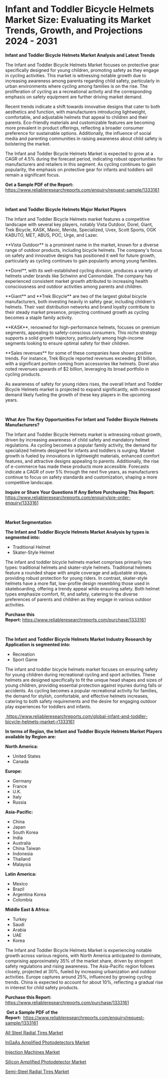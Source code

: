<p><h1>Infant and Toddler Bicycle Helmets Market Size: Evaluating its Market Trends, Growth, and Projections 2024 - 2031</h1></p><p><strong>Infant and Toddler Bicycle Helmets Market Analysis and Latest Trends</strong></p>
<p><p>The Infant and Toddler Bicycle Helmets Market focuses on protective gear specifically designed for young children, promoting safety as they engage in cycling activities. This market is witnessing notable growth due to increasing awareness among parents regarding child safety, particularly in urban environments where cycling among families is on the rise. The proliferation of cycling as a recreational activity and the corresponding emphasis on safety equipment are further driving market demand.</p><p>Recent trends indicate a shift towards innovative designs that cater to both aesthetics and function, with manufacturers introducing lightweight, comfortable, and adjustable helmets that appeal to children and their parents. Eco-friendly materials and customizable features are becoming more prevalent in product offerings, reflecting a broader consumer preference for sustainable options. Additionally, the influence of social media and parenting communities in raising awareness about child safety is bolstering the market.</p><p>The Infant and Toddler Bicycle Helmets Market is expected to grow at a CAGR of 4.5% during the forecast period, indicating robust opportunities for manufacturers and retailers in this segment. As cycling continues to gain popularity, the emphasis on protective gear for infants and toddlers will remain a significant focus.</p></p>
<p><strong>Get a Sample PDF of the Report:&nbsp;</strong> <a href="https://www.reliableresearchreports.com/enquiry/request-sample/1333161?utm_campaign=24&utm_medium=2&utm_source=Github&utm_content=ia&utm_term=01102024&utm_id=infant-and-toddler-bicycle-helmets">https://www.reliableresearchreports.com/enquiry/request-sample/1333161</a></p>
<p>&nbsp;</p>
<p><strong>Infant and Toddler Bicycle Helmets Major Market Players</strong></p>
<p><p>The Infant and Toddler Bicycle Helmets market features a competitive landscape with several key players, notably Vista Outdoor, Dorel, Giant, Trek Bicycle, KASK, Mavic, Merida, Specialized, Uvex, Scott Sports, OGK KABUTO, MET, ABUS, POC, Urge, and Lazer.</p><p>**Vista Outdoor** is a prominent name in the market, known for a diverse range of outdoor products, including bicycle helmets. The company's focus on safety and innovative designs has positioned it well for future growth, particularly as cycling continues to gain popularity among young families.</p><p>**Dorel**, with its well-established cycling division, produces a variety of helmets under brands like Schwinn and Cannondale. The company has experienced consistent market growth attributed to increasing health consciousness and outdoor activities among parents and children.</p><p>**Giant** and **Trek Bicycle** are two of the largest global bicycle manufacturers, both investing heavily in safety gear, including children's helmets. Their vast distribution networks and brand loyalty contribute to their steady market presence, projecting continued growth as cycling becomes a staple family activity.</p><p>**KASK**, renowned for high-performance helmets, focuses on premium segments, appealing to safety-conscious consumers. This niche strategy supports a solid growth trajectory, particularly among high-income segments looking to ensure optimal safety for their children.</p><p>**Sales revenues** for some of these companies have shown positive trends. For instance, Trek Bicycle reported revenues exceeding $1 billion, with a significant portion coming from accessories like helmets. Dorel also noted revenues upwards of $2 billion, leveraging its broad portfolio in cycling products.</p><p>As awareness of safety for young riders rises, the overall Infant and Toddler Bicycle Helmets market is projected to expand significantly, with increased demand likely fueling the growth of these key players in the upcoming years.</p></p>
<p>&nbsp;</p>
<p><strong>What Are The Key Opportunities For Infant and Toddler Bicycle Helmets Manufacturers?</strong></p>
<p><p>The Infant and Toddler Bicycle Helmets market is witnessing robust growth, driven by increasing awareness of child safety and mandatory helmet regulations. As cycling becomes a popular family activity, the demand for specialized helmets designed for infants and toddlers is surging. Market growth is fueled by innovations in lightweight materials, enhanced comfort features, and attractive designs appealing to parents. Additionally, the rise of e-commerce has made these products more accessible. Forecasts indicate a CAGR of over 5% through the next five years, as manufacturers continue to focus on safety standards and customization, shaping a more competitive landscape.</p></p>
<p><strong>Inquire or Share Your Questions If Any Before Purchasing This Report:</strong> <a href="https://www.reliableresearchreports.com/enquiry/pre-order-enquiry/1333161?utm_campaign=24&utm_medium=2&utm_source=Github&utm_content=ia&utm_term=01102024&utm_id=infant-and-toddler-bicycle-helmets">https://www.reliableresearchreports.com/enquiry/pre-order-enquiry/1333161</a></p>
<p>&nbsp;</p>
<p><strong>Market Segmentation</strong></p>
<p><strong>The Infant and Toddler Bicycle Helmets Market Analysis by types is segmented into:</strong></p>
<p><ul><li>Traditional Helmet</li><li>Skater-Style Helmet</li></ul></p>
<p><p>The infant and toddler bicycle helmets market comprises primarily two types: traditional helmets and skater-style helmets. Traditional helmets feature a rounded shape with ample coverage and adjustable straps, providing robust protection for young riders. In contrast, skater-style helmets have a more flat, low-profile design resembling those used in skateboarding, offering a trendy appeal while ensuring safety. Both helmet types emphasize comfort, fit, and safety, catering to the diverse preferences of parents and children as they engage in various outdoor activities.</p></p>
<p><strong>Purchase this Report:&nbsp;</strong><a href="https://www.reliableresearchreports.com/purchase/1333161?utm_campaign=24&utm_medium=2&utm_source=Github&utm_content=ia&utm_term=01102024&utm_id=infant-and-toddler-bicycle-helmets">https://www.reliableresearchreports.com/purchase/1333161</a></p>
<p>&nbsp;</p>
<p><strong>The Infant and Toddler Bicycle Helmets Market Industry Research by Application is segmented into:</strong></p>
<p><ul><li>Recreation</li><li>Sport Game</li></ul></p>
<p><p>The infant and toddler bicycle helmets market focuses on ensuring safety for young children during recreational cycling and sport activities. These helmets are designed specifically to fit the unique head shapes and sizes of young children, providing essential protection against injuries during falls or accidents. As cycling becomes a popular recreational activity for families, the demand for stylish, comfortable, and effective helmets increases, catering to both safety requirements and the desire for engaging outdoor play experiences for toddlers and infants.</p></p>
<p><a href="https://www.reliableresearchreports.com/global-infant-and-toddler-bicycle-helmets-market-r1333161?utm_campaign=24&utm_medium=2&utm_source=Github&utm_content=ia&utm_term=01102024&utm_id=infant-and-toddler-bicycle-helmets">&nbsp;https://www.reliableresearchreports.com/global-infant-and-toddler-bicycle-helmets-market-r1333161</a></p>
<p><strong>In terms of Region, the Infant and Toddler Bicycle Helmets Market Players available by Region are:</strong></p>
<p>
    <p> <strong> North America: </strong>
        <ul>
            <li>United States</li>
            <li>Canada</li>
        </ul>
        </p> 
    <p> <strong> Europe: </strong>
        <ul>
            <li>Germany</li>
            <li>France</li>
            <li>U.K.</li>
            <li>Italy</li>
            <li>Russia</li>
        </ul>
        </p> 
    <p> <strong> Asia-Pacific: </strong>
        <ul>
            <li>China</li>
            <li>Japan</li>
            <li>South Korea</li>
            <li>India</li>
            <li>Australia</li>
            <li>China Taiwan</li>
            <li>Indonesia</li>
            <li>Thailand</li>
            <li>Malaysia</li>
        </ul>
        </p> 
    <p> <strong> Latin America: </strong>
        <ul>
            <li>Mexico</li>
            <li>Brazil</li>
            <li>Argentina Korea</li>
            <li>Colombia</li>
        </ul>
        </p> 
    <p> <strong> Middle East & Africa: </strong>
        <ul>
            <li>Turkey</li>
            <li>Saudi</li>
            <li>Arabia</li>
            <li>UAE</li>
            <li>Korea</li>
        </ul>
    </p>
    </p>
<p><p>The Infant and Toddler Bicycle Helmets Market is experiencing notable growth across various regions, with North America anticipated to dominate, comprising approximately 35% of the market share, driven by stringent safety regulations and rising awareness. The Asia-Pacific region follows closely, projected at 30%, fueled by increasing urbanization and outdoor activities. Europe captures around 25%, influenced by growing cycling trends. China is expected to account for about 10%, reflecting a gradual rise in interest for child safety products.</p></p>
<p><strong>Purchase this Report: </strong><a href="https://www.reliableresearchreports.com/purchase/1333161?utm_campaign=24&utm_medium=2&utm_source=Github&utm_content=ia&utm_term=01102024&utm_id=infant-and-toddler-bicycle-helmets">https://www.reliableresearchreports.com/purchase/1333161</a></p>
<p>&nbsp;<strong>Get a Sample PDF of the Report:&nbsp;&nbsp;</strong><a href="https://www.reliableresearchreports.com/enquiry/request-sample/1333161?utm_campaign=24&utm_medium=2&utm_source=Github&utm_content=ia&utm_term=01102024&utm_id=infant-and-toddler-bicycle-helmets">https://www.reliableresearchreports.com/enquiry/request-sample/1333161</a></p>
<p><strong></strong></p>
<p><p><a href="https://github.com/MarlinNader2023/Market-Research-Report-List-1/blob/main/all-steel-radial-tires-market.md?utm_campaign=24&utm_medium=2&utm_source=Github&utm_content=ia&utm_term=01102024&utm_id=infant-and-toddler-bicycle-helmets">All Steel Radial Tires Market</a></p><p><a href="https://issuu.com/reportprime-2/docs/ingaas-amplified-photodetectors-mar_89e052e90de3bb?utm_campaign=24&utm_medium=2&utm_source=Github&utm_content=ia&utm_term=01102024&utm_id=infant-and-toddler-bicycle-helmets">InGaAs Amplified Photodetectors Market</a></p><p><a href="https://www.linkedin.com/pulse/injection-machines-market-size-share-analysis-growth-trends-bew3c?utm_campaign=24&utm_medium=2&utm_source=Github&utm_content=ia&utm_term=01102024&utm_id=infant-and-toddler-bicycle-helmets">Injection Machines Market</a></p><p><a href="https://issuu.com/reportprime-2/docs/silicon-amplified-photodetector-mar_2806eabe52db6f?utm_campaign=24&utm_medium=2&utm_source=Github&utm_content=ia&utm_term=01102024&utm_id=infant-and-toddler-bicycle-helmets">Silicon Amplified Photodetector Market</a></p><p><a href="https://github.com/SanjidaMahmud81/Market-Research-Report-List-1/blob/main/semi-steel-radial-tires-market.md?utm_campaign=24&utm_medium=2&utm_source=Github&utm_content=ia&utm_term=01102024&utm_id=infant-and-toddler-bicycle-helmets">Semi-Steel Radial Tires Market</a></p></p>